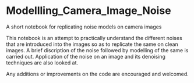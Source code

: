 # Modellling_Camera_Image_Noise
A short notebook for replicating noise models on camera images

This notebook is an attempt to practically understand the different noises that are introduced into the images so as to replicate the same on clean images. A brief discription of the noise followed by modelling of the same is carried out. Application of the noise on an image and its denoising techniques are also looked at.

Any additions or improvements on the code are encouraged and welcomed. 

